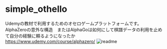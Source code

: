 # simple_othello

Udemyの教材で利用するためのオセロゲームプラットフォームです。
AlphaZeroの意外な構造　またはAlphaGoは如何にして棋譜データの利用を止めて自分の経験に頼るようになったか
https://www.udemy.com/course/alphazero/
![[readme](https://www.udemy.com/course/alphazero/)](https://user-images.githubusercontent.com/26673104/215309416-cd0e5c9d-720d-410d-9384-21f63f35cfc1.png)
